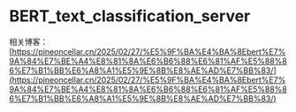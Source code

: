 # BERT_text_classification_server

相关博客：[https://pineoncellar.cn/2025/02/27/%E5%9F%BA%E4%BA%8Ebert%E7%9A%84%E7%BE%A4%E8%81%8A%E6%B6%88%E6%81%AF%E5%88%86%E7%B1%BB%E6%A8%A1%E5%9E%8B%E8%AE%AD%E7%BB%83/](https://pineoncellar.cn/2025/02/27/%E5%9F%BA%E4%BA%8Ebert%E7%9A%84%E7%BE%A4%E8%81%8A%E6%B6%88%E6%81%AF%E5%88%86%E7%B1%BB%E6%A8%A1%E5%9E%8B%E8%AE%AD%E7%BB%83/)
